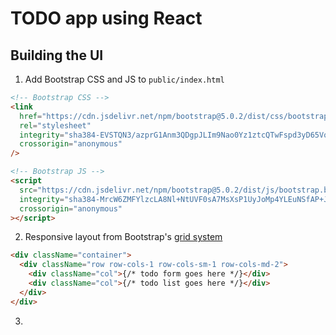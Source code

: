 # TODO app using React

## Building the UI

1. Add Bootstrap CSS and JS to `public/index.html`

```html
<!-- Bootstrap CSS -->
<link
  href="https://cdn.jsdelivr.net/npm/bootstrap@5.0.2/dist/css/bootstrap.min.css"
  rel="stylesheet"
  integrity="sha384-EVSTQN3/azprG1Anm3QDgpJLIm9Nao0Yz1ztcQTwFspd3yD65VohhpuuCOmLASjC"
  crossorigin="anonymous"
/>

<!-- Bootstrap JS -->
<script
  src="https://cdn.jsdelivr.net/npm/bootstrap@5.0.2/dist/js/bootstrap.bundle.min.js"
  integrity="sha384-MrcW6ZMFYlzcLA8Nl+NtUVF0sA7MsXsP1UyJoMp4YLEuNSfAP+JcXn/tWtIaxVXM"
  crossorigin="anonymous"
></script>
```

2. Responsive layout from Bootstrap's [grid system](https://getbootstrap.com/docs/5.0/layout/grid/#row-columns)

```html
<div className="container">
  <div className="row row-cols-1 row-cols-sm-1 row-cols-md-2">
    <div className="col">{/* todo form goes here */}</div>
    <div className="col">{/* todo list goes here */}</div>
  </div>
</div>
```

3.
